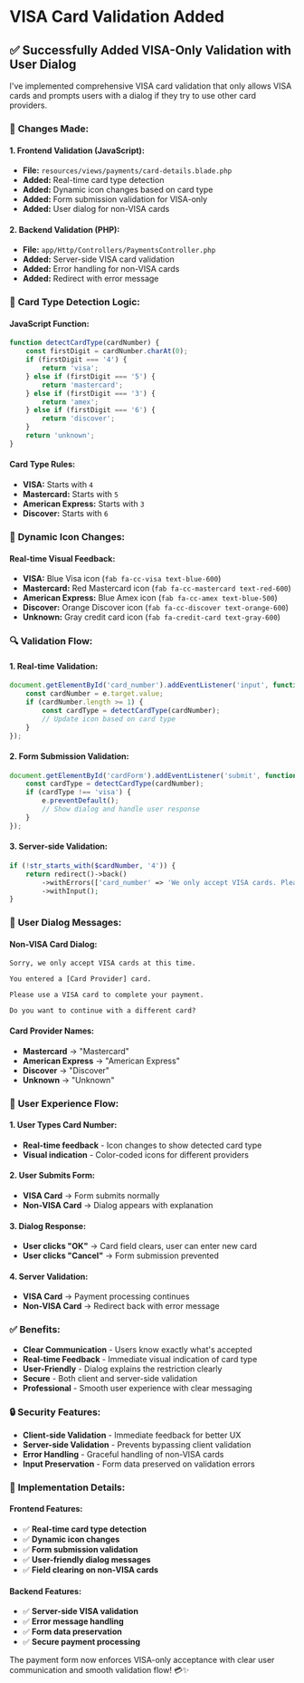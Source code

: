 # VISA Card Validation Added

## ✅ **Successfully Added VISA-Only Validation with User Dialog**

I've implemented comprehensive VISA card validation that only allows VISA cards and prompts users with a dialog if they try to use other card providers.

### 🔧 **Changes Made:**

#### **1. Frontend Validation (JavaScript):**
- **File:** `resources/views/payments/card-details.blade.php`
- **Added:** Real-time card type detection
- **Added:** Dynamic icon changes based on card type
- **Added:** Form submission validation for VISA-only
- **Added:** User dialog for non-VISA cards

#### **2. Backend Validation (PHP):**
- **File:** `app/Http/Controllers/PaymentsController.php`
- **Added:** Server-side VISA card validation
- **Added:** Error handling for non-VISA cards
- **Added:** Redirect with error message

### 🎯 **Card Type Detection Logic:**

#### **JavaScript Function:**
```javascript
function detectCardType(cardNumber) {
    const firstDigit = cardNumber.charAt(0);
    if (firstDigit === '4') {
        return 'visa';
    } else if (firstDigit === '5') {
        return 'mastercard';
    } else if (firstDigit === '3') {
        return 'amex';
    } else if (firstDigit === '6') {
        return 'discover';
    }
    return 'unknown';
}
```

#### **Card Type Rules:**
- **VISA:** Starts with `4`
- **Mastercard:** Starts with `5`
- **American Express:** Starts with `3`
- **Discover:** Starts with `6`

### 🎨 **Dynamic Icon Changes:**

#### **Real-time Visual Feedback:**
- **VISA:** Blue Visa icon (`fab fa-cc-visa text-blue-600`)
- **Mastercard:** Red Mastercard icon (`fab fa-cc-mastercard text-red-600`)
- **American Express:** Blue Amex icon (`fab fa-cc-amex text-blue-500`)
- **Discover:** Orange Discover icon (`fab fa-cc-discover text-orange-600`)
- **Unknown:** Gray credit card icon (`fab fa-credit-card text-gray-600`)

### 🔍 **Validation Flow:**

#### **1. Real-time Validation:**
```javascript
document.getElementById('card_number').addEventListener('input', function(e) {
    const cardNumber = e.target.value;
    if (cardNumber.length >= 1) {
        const cardType = detectCardType(cardNumber);
        // Update icon based on card type
    }
});
```

#### **2. Form Submission Validation:**
```javascript
document.getElementById('cardForm').addEventListener('submit', function(e) {
    const cardType = detectCardType(cardNumber);
    if (cardType !== 'visa') {
        e.preventDefault();
        // Show dialog and handle user response
    }
});
```

#### **3. Server-side Validation:**
```php
if (!str_starts_with($cardNumber, '4')) {
    return redirect()->back()
        ->withErrors(['card_number' => 'We only accept VISA cards. Please use a VISA card to complete your payment.'])
        ->withInput();
}
```

### 💬 **User Dialog Messages:**

#### **Non-VISA Card Dialog:**
```
Sorry, we only accept VISA cards at this time.

You entered a [Card Provider] card.

Please use a VISA card to complete your payment.

Do you want to continue with a different card?
```

#### **Card Provider Names:**
- **Mastercard** → "Mastercard"
- **American Express** → "American Express"
- **Discover** → "Discover"
- **Unknown** → "Unknown"

### 🎯 **User Experience Flow:**

#### **1. User Types Card Number:**
- **Real-time feedback** - Icon changes to show detected card type
- **Visual indication** - Color-coded icons for different providers

#### **2. User Submits Form:**
- **VISA Card** → Form submits normally
- **Non-VISA Card** → Dialog appears with explanation

#### **3. Dialog Response:**
- **User clicks "OK"** → Card field clears, user can enter new card
- **User clicks "Cancel"** → Form submission prevented

#### **4. Server Validation:**
- **VISA Card** → Payment processing continues
- **Non-VISA Card** → Redirect back with error message

### ✅ **Benefits:**

- **Clear Communication** - Users know exactly what's accepted
- **Real-time Feedback** - Immediate visual indication of card type
- **User-Friendly** - Dialog explains the restriction clearly
- **Secure** - Both client and server-side validation
- **Professional** - Smooth user experience with clear messaging

### 🔒 **Security Features:**

- **Client-side Validation** - Immediate feedback for better UX
- **Server-side Validation** - Prevents bypassing client validation
- **Error Handling** - Graceful handling of non-VISA cards
- **Input Preservation** - Form data preserved on validation errors

### 🚀 **Implementation Details:**

#### **Frontend Features:**
- ✅ **Real-time card type detection**
- ✅ **Dynamic icon changes**
- ✅ **Form submission validation**
- ✅ **User-friendly dialog messages**
- ✅ **Field clearing on non-VISA cards**

#### **Backend Features:**
- ✅ **Server-side VISA validation**
- ✅ **Error message handling**
- ✅ **Form data preservation**
- ✅ **Secure payment processing**

The payment form now enforces VISA-only acceptance with clear user communication and smooth validation flow! 💳✨
